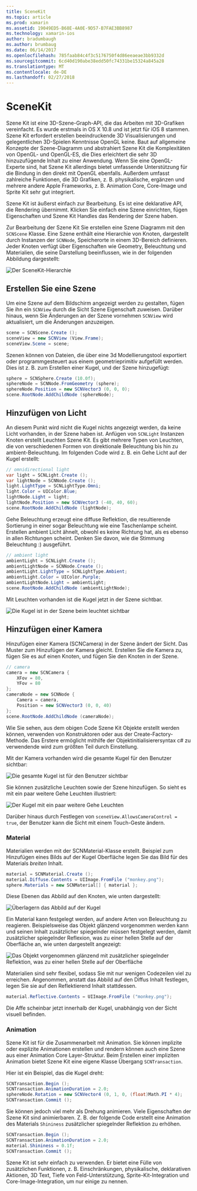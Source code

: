 ```yaml
---
title: SceneKit
ms.topic: article
ms.prod: xamarin
ms.assetid: 19049ED5-B68E-4A0E-9D57-B7FAE3BB8987
ms.technology: xamarin-ios
author: bradumbaugh
ms.author: brumbaug
ms.date: 06/14/2017
ms.openlocfilehash: 785faab84c4f3c5176750f4d86eeaeae3bb9332d
ms.sourcegitcommit: 6cd40d190abe38edd50fc74331be15324a845a28
ms.translationtype: MT
ms.contentlocale: de-DE
ms.lasthandoff: 02/27/2018
---
```

# <a name="scenekit"></a>SceneKit

Szene Kit ist eine 3D-Szene-Graph-API, die das Arbeiten mit 3D-Grafiken vereinfacht. Es wurde erstmals in OS X 10.8 und ist jetzt für iOS 8 stammen. Szene Kit erfordert erstellen beeindruckende 3D Visualisierungen und gelegentlichen 3D-Spielen Kenntnisse OpenGL keine. Baut auf allgemeine Konzepte der Szene-Diagramm und abstrahiert Szene Kit die Komplexitäten von OpenGL- und OpenGL-ES, die Dies erleichtert die sehr 3D hinzuzufügende Inhalt zu einer Anwendung. Wenn Sie eine OpenGL-Experte sind, hat Szene Kit allerdings bietet umfassende Unterstützung für die Bindung in den direkt mit OpenGL ebenfalls. Außerdem umfasst zahlreiche Funktionen, die 3D Grafiken, z. B. physikalische, ergänzen und mehrere andere Apple Frameworks, z. B. Animation Core, Core-Image und Sprite Kit sehr gut integriert.

Szene Kit ist äußerst einfach zur Bearbeitung. Es ist eine deklarative API, die Rendering übernimmt. Klicken Sie einfach eine Szene einrichten, fügen Eigenschaften und Szene Kit Handles das Rendering der Szene haben.

Zur Bearbeitung der Szene Kit Sie erstellen eine Szene Diagramm mit den `SCNScene` Klasse. Eine Szene enthält eine Hierarchie von Knoten, dargestellt durch Instanzen der `SCNNode`, Speicherorte in einem 3D-Bereich definieren. Jeder Knoten verfügt über Eigenschaften wie Geometry, Beleuchtung und Materialien, die seine Darstellung beeinflussen, wie in der folgenden Abbildung dargestellt:

![](scenekit-images/image7.png "Der SceneKit-Hierarchie") 

## <a name="create-a-scene"></a>Erstellen Sie eine Szene

Um eine Szene auf dem Bildschirm angezeigt werden zu gestalten, fügen Sie ihn ein `SCNView` durch die Sicht Szene Eigenschaft zuweisen. Darüber hinaus, wenn Sie Änderungen an der Szene vornehmen `SCNView` wird aktualisiert, um die Änderungen anzuzeigen.

```csharp
scene = SCNScene.Create ();
sceneView = new SCNView (View.Frame);
sceneView.Scene = scene;
```

Szenen können von Dateien, die über eine 3d Modellierungstool exportiert oder programmgesteuert aus einem geometrieprimitiv aufgefüllt werden. Dies ist z. B. zum Erstellen einer Kugel, und der Szene hinzugefügt:

```csharp
sphere = SCNSphere.Create (10.0f);
sphereNode = SCNNode.FromGeometry (sphere);
sphereNode.Position = new SCNVector3 (0, 0, 0);
scene.RootNode.AddChildNode (sphereNode);
```

## <a name="adding-light"></a>Hinzufügen von Licht

An diesem Punkt wird nicht die Kugel nichts angezeigt werden, da keine Licht vorhanden, in der Szene haben ist. Anfügen von `SCNLight` Instanzen Knoten erstellt Leuchten Szene Kit. Es gibt mehrere Typen von Leuchten, die von verschiedenen Formen von direktionale Beleuchtung bis hin zu ambient-Beleuchtung. Im folgenden Code wird z. B. ein Gehe Licht auf der Kugel erstellt:

```csharp
// omnidirectional light
var light = SCNLight.Create ();
var lightNode = SCNNode.Create ();
light.LightType = SCNLightType.Omni;
light.Color = UIColor.Blue;
lightNode.Light = light;
lightNode.Position = new SCNVector3 (-40, 40, 60);
scene.RootNode.AddChildNode (lightNode);
```

Gehe Beleuchtung erzeugt eine diffuse Reflektion, die resultierende Sortierung in einer sogar Beleuchtung wie eine Taschenlampe scheint. Erstellen ambient Licht ähnelt, obwohl es keine Richtung hat, als es ebenso in allen Richtungen scheint. Denken Sie davon, wie die Stimmung Beleuchtung :) ausgeführt.

```csharp
// ambient light
ambientLight = SCNLight.Create ();
ambientLightNode = SCNNode.Create ();
ambientLight.LightType = SCNLightType.Ambient;
ambientLight.Color = UIColor.Purple;
ambientLightNode.Light = ambientLight;
scene.RootNode.AddChildNode (ambientLightNode);
```

Mit Leuchten vorhanden ist die Kugel jetzt in der Szene sichtbar.

![](scenekit-images/image8.png "Die Kugel ist in der Szene beim leuchtet sichtbar")
 
## <a name="adding-a-camera"></a>Hinzufügen einer Kamera

Hinzufügen einer Kamera (SCNCamera) in der Szene ändert der Sicht. Das Muster zum Hinzufügen der Kamera gleicht. Erstellen Sie die Kamera zu, fügen Sie es auf einen Knoten, und fügen Sie den Knoten in der Szene.

```csharp
// camera
camera = new SCNCamera {
    XFov = 80,
    YFov = 80
};
cameraNode = new SCNNode {
    Camera = camera,
    Position = new SCNVector3 (0, 0, 40)
};
scene.RootNode.AddChildNode (cameraNode);
```

Wie Sie sehen, aus dem obigen Code Szene Kit Objekte erstellt werden können, verwenden von Konstruktoren oder aus der Create-Factory-Methode. Das Erstere ermöglicht mithilfe der Objektinitialisierersyntax c# zu verwendende wird zum größten Teil durch Einstellung.

Mit der Kamera vorhanden wird die gesamte Kugel für den Benutzer sichtbar:

![](scenekit-images/image9.png "Die gesamte Kugel ist für den Benutzer sichtbar")
 
Sie können zusätzliche Leuchten sowie der Szene hinzufügen. So sieht es mit ein paar weitere Gehe Leuchten illustriert:

![](scenekit-images/image10.png "Der Kugel mit ein paar weitere Gehe Leuchten")
 
Darüber hinaus durch Festlegen von `sceneView.AllowsCameraControl = true`, der Benutzer kann die Sicht mit einem Touch-Geste ändern.

### <a name="materials"></a>Material

Materialien werden mit der SCNMaterial-Klasse erstellt. Beispiel zum Hinzufügen eines Bilds auf der Kugel Oberfläche legen Sie das Bild für des Materials *breiten* Inhalt.

```csharp
material = SCNMaterial.Create ();
material.Diffuse.Contents = UIImage.FromFile ("monkey.png");
sphere.Materials = new SCNMaterial[] { material };
```

Diese Ebenen das Abbild auf den Knoten, wie unten dargestellt:

![](scenekit-images/image11.png "Überlagern das Abbild auf der Kugel")
 
Ein Material kann festgelegt werden, auf andere Arten von Beleuchtung zu reagieren. Beispielsweise das Objekt glänzend vorgenommen werden kann und seinen Inhalt zusätzlicher spiegelnder müssen festgelegt werden, damit zusätzlicher spiegelnder Reflexion, was zu einer hellen Stelle auf der Oberfläche an, wie unten dargestellt angezeigt:

![](scenekit-images/image12.png "Das Objekt vorgenommen glänzend mit zusätzlicher spiegelnder Reflektion, was zu einer hellen Stelle auf der Oberfläche")
 
Materialien sind sehr flexibel, sodass Sie mit nur wenigen Codezeilen viel zu erreichen. Angenommen, anstatt das Abbild auf den Diffus Inhalt festlegen, legen Sie sie auf den Reflektierend Inhalt stattdessen.

```csharp
material.Reflective.Contents = UIImage.FromFile ("monkey.png");
```

Die Affe scheinbar jetzt innerhalb der Kugel, unabhängig von der Sicht visuell befinden.

### <a name="animation"></a>Animation

Szene Kit ist für die Zusammenarbeit mit Animation. Sie können implizite oder explizite Animationen erstellen und rendern können auch eine Szene aus einer Animation Core Layer-Struktur. Beim Erstellen einer impliziten Animation bietet Szene Kit eine eigene Klasse Übergang `SCNTransaction`.

Hier ist ein Beispiel, das die Kugel dreht:

```csharp
SCNTransaction.Begin ();
SCNTransaction.AnimationDuration = 2.0;
sphereNode.Rotation = new SCNVector4 (0, 1, 0, (float)Math.PI * 4);
SCNTransaction.Commit ();
```

Sie können jedoch viel mehr als Drehung animieren. Viele Eigenschaften der Szene Kit sind animierbaren. Z. B. der folgende Code erstellt eine Animation des Materials `Shininess` zusätzlicher spiegelnder Reflektion zu erhöhen.

```csharp
SCNTransaction.Begin ();
SCNTransaction.AnimationDuration = 2.0;
material.Shininess = 0.1f;
SCNTransaction.Commit ();
```

Szene Kit ist sehr einfach zu verwenden. Er bietet eine Fülle von zusätzlichen Funktionen, z. B. Einschränkungen, physikalische, deklarativen Aktionen, 3D Text, Tiefe von Feld-Unterstützung, Sprite-Kit-Integration und Core-Image-Integration, um nur einige zu nennen.